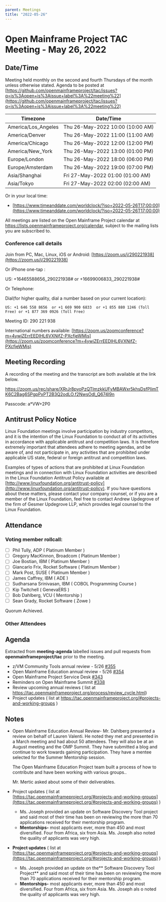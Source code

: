 ```yaml
---
parent: Meetings
title: "2022-05-26"
---
```


# Open Mainframe Project TAC Meeting - May 26, 2022

## Date/Time

Meeting held monthly on the second and fourth Thursdays of the month unless otherwise stated. Agenda to be posted at [https://github.com/openmainframeproject/tac/issues?q=is%3Aopen+is%3Aissue+label%3A%22meeting%22](https://github.com/openmainframeproject/tac/issues?q=is%3Aopen+is%3Aissue+label%3A%22meeting%22)

| Timezone | Date/Time |
|----------|-----------|
| America/Los_Angeles | Thu 26-May-2022 10:00 (10:00 AM) |
| America/Denver | Thu 26-May-2022 11:00 (11:00 AM) |
| America/Chicago | Thu 26-May-2022 12:00 (12:00 PM) |
| America/New_York | Thu 26-May-2022 13:00 (01:00 PM) |
| Europe/London | Thu 26-May-2022 18:00 (06:00 PM) |
| Europe/Amsterdam | Thu 26-May-2022 19:00 (07:00 PM) |
| Asia/Shanghai | Fri 27-May-2022 01:00 (01:00 AM) |
| Asia/Tokyo | Fri 27-May-2022 02:00 (02:00 AM) |

Or in your local time:
* [https://www.timeanddate.com/worldclock/?iso=2022-05-26T17:00:00](https://www.timeanddate.com/worldclock/?iso=2022-05-26T17:00:00) 

All meetings are listed on the Open Mainframe Project calendar at https://lists.openmainframeproject.org/calendar, subject to the mailing lists you are subscribed to.

### Conference call details

Join from PC, Mac, Linux, iOS or Android: [https://zoom.us/j/290221938](https://zoom.us/j/290221938)

Or iPhone one-tap :

US: +16465588656,,290221938#  or +16699006833,,290221938#

Or Telephone:

Dial(for higher quality, dial a number based on your current location):

    US: +1 646 558 8656  or +1 669 900 6833  or +1 855 880 1246 (Toll Free) or +1 877 369 0926 (Toll Free)

Meeting ID: 290 221 938

International numbers available: [https://zoom.us/zoomconference?m=4ywiZErrEEDIHL6VXNjfZ-PXcfjeWMjs](https://zoom.us/zoomconference?m=4ywiZErrEEDIHL6VXNjfZ-PXcfjeWMjs)

## Meeting Recording

A recording of the meeting and the transcript are both available at the link below.

https://zoom.us/rec/share/XRrJr8pvoPzQTlmzkkUFvMBAWxr5khsDsfPIimTK6C2Bag6SPgpPxPT2B3Q2odLO.f2NwsOdl_Q674I9n

Passcode: a*VW+2P0

## Antitrust Policy Notice

Linux Foundation meetings involve participation by industry competitors, and it is the intention of the Linux Foundation to conduct all of its activities in accordance with applicable antitrust and competition laws. It is therefore extremely important that attendees adhere to meeting agendas, and be aware of, and not participate in, any activities that are prohibited under applicable US state, federal or foreign antitrust and competition laws.

Examples of types of actions that are prohibited at Linux Foundation meetings and in connection with Linux Foundation activities are described in the Linux Foundation Antitrust Policy available at [http://www.linuxfoundation.org/antitrust-policy](http://www.linuxfoundation.org/antitrust-policy). If you have questions about these matters, please contact your company counsel, or if you are a member of the Linux Foundation, feel free to contact Andrew Updegrove of the firm of Gesmer Updegrove LLP, which provides legal counsel to the Linux Foundation.

## Attendance

### Voting member rollcall:

- [ ] Phil Tully, ADP ( Platinum Member )
- [ ] Gregory MacKinnon, Broadcom ( Platinum Member )
- [ ] Joe Bostian, IBM ( Platinum Member )
- [ ] Giancarlo Frix, Rocket Software ( Platinum Member )
- [ ] Mark Post, SUSE ( Platinum Member )
- [ ] James Caffrey, IBM ( ADE )
- [ ] Sudharsana Srinivasan, IBM ( COBOL Programming Course )
- [ ] Kip Twitchell ( GenevaERS )
- [ ] Bob Dahlberg, VCU ( Mentorship )
- [ ] Sean Grady, Rocket Software ( Zowe )

Quorum Achieved.

### Other Attendees


## Agenda

Extracted from **meeting-agenda** labelled issues and pull requests from **openmainframeproject/tac** prior to the meeting.

* z/VM Community Tools annual review - 5/26 [#355](https://github.com/openmainframeproject/tac/issues/355)
* Open Mainframe Education annual review - 5/26 [#354](https://github.com/openmainframeproject/tac/issues/354)
* Open Mainframe Project Service Desk [#343](https://github.com/openmainframeproject/tac/issues/343)
* Reminders on Open Mainframe Summit [#338](https://github.com/openmainframeproject/tac/issues/338)
* Review upcoming annual reviews ( list at https://tac.openmainframeproject.org/process/review_cycle.html)
* Project updates ( list at https://tac.openmainframeproject.org/#projects-and-working-groups )

## Notes

* Open Mainframe Education Annual Review- Mr. Dahlberg presented a review on behalf of Lauren Valenti. He noted they met and presented in a March meeting and had about 50 attendees. They will also be at an August meeting and the OMP Summit. They have submitted a blog and continue to work towards gaining participation. They have a mentee selected for the Summer Mentorship session.

    The Open Mainframe Education Project team built a process of how to contribute and have been working with various groups..


    Mr. Mertic asked about some of their deliverables. 

* Project updates ( list at [https://tac.openmainframeproject.org/#projects-and-working-groups](https://tac.openmainframeproject.org/#projects-and-working-groups) )
    * Ms. Joseph provided an update on Software Discovery Tool project and said most of their time has been on reviewing the more than 70 applications received for their mentorship program.
    * **Mentorships-** most applicants ever, more than 450 and most diversified. Four from Africa, six from Asia. Ms. Joseph also noted the quality of applicants was very high.

* **Project updates** ( list at [https://tac.openmainframeproject.org/#projects-and-working-groups](https://tac.openmainframeproject.org/#projects-and-working-groups) )
    * Ms. Joseph provided an update on the** Software Discovery Tool Project** and said most of their time has been on reviewing the more than 70 applications received for their mentorship program.
    * **Mentorships-** most applicants ever, more than 450 and most diversified. Four from Africa, six from Asia. Ms. Joseph als  o noted the quality of applicants was very high.

